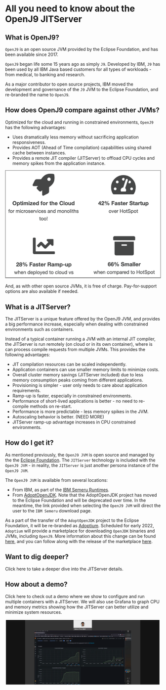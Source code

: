 # All you need to know about the OpenJ9 JITServer

## What is OpenJ9?

`OpenJ9` is an open source JVM provided by the Eclipse Foundation, and has been available since 2017.

`OpenJ9` began life some 15 years ago as simply `J9`. Developed by IBM, `J9` has been used by all IBM Java based customers for all types of workloads - from medical, to banking and research.

As a major contributor to open source projects, IBM moved the development and governance of the `J9` JVM to the Eclipse Foundation, and re-branded the name to `OpenJ9`.

## How does OpenJ9 compare against other JVMs?

Optimized for the cloud and running in constrained environments, `OpenJ9` has the following advantages:

* Uses dramatically less memory without sacrificing application responsiveness.
* Provides AOT (Ahead of Time compilation) capabilities using shared cache between instances.
* Provides a remote JIT compiler (JITServer) to offload CPU cycles and memory spikes from the application instance.

![openj9-vs-hotspot](doc/source/images/openj9-vs-hotspot.png)

And, as with other open source JVMs, it is free of charge. Pay-for-support options are also available if needed.

## What is a JITServer?

The JITServer is a unique feature offered by the OpenJ9 JVM, and provides a big performance increase, especially when dealing with constrained environments such as containers.

Instead of a typical container running a JVM with an internal JIT compiler, the JITServer is run remotely (on cloud or in its own container), where is can process compile requests from multiple JVMs. This provides the following advantages:

* JIT compilation resources can be scaled independently.
* Application containers can use smaller memory limits to minimize costs.
* Overall cluster memory savings (JITServer included) due to less memory consumption peaks coming from different applications.
* Provisioning is simpler - user only needs to care about application requirements.
* Ramp-up is faster, especially in constrained environments.
* Performance of short-lived applications is better - no need to re-compile methods on re-start.
* Performance is more predictable - less memory spikes in the JVM.
* Autoscaling behavior is better. (NEED MORE)
* JITServer ramp-up advantage increases in CPU constrained environments.

## How do I get it?

As mentioned previously, the `OpenJ9 JVM` is open source and managed by the the [Eclipse Foundation](https://www.eclipse.org/openj9/). The `JITServer` technology is included with the `OpenJ9 JVM` - in reality, the `JITServer` is just another persona instance of the `OpenJ9 JVM`.

The `OpenJ9 JVM` is available from several locations:

* From IBM, as part of the [IBM Semeru Runtimes](https://developer.ibm.com/languages/java/semeru-runtimes/downloads/).
* From [AdoptOpenJDK](https://adoptopenjdk.net/). Note that the AdoptOpenJDK project has moved to the Eclipse Foundation and will be deprecated over time. In the meantime, the link provided when selecting the `OpenJ9 JVM` will direct the user to the `IBM Semeru` download page.

As a part of the transfer of the `AdoptOpenJDK` project to the Eclipse Foundation, it will be re-branded as [Adoptium](https://adoptium.net/). Scheduled for early 2022, `Adoptium` will provide a marketplace for downloading `OpenJDK` binaries and JVMs, including `OpenJ9`. More information about this change can be found [here](https://adoptium.net/docs/faq/), and you can follow along with the release of the marketplace [here](https://github.com/adoptium/adoptium/issues/7).

## Want to dig deeper?

Click here to take a deeper dive into the JITServer details.

## How about a demo?

Click here to check out a demo where we show to configure and run multiple containers with a JITServer. We will also use Grafana to graph CPU and memory metrics showing how the JITServer can better utilize and minimize system resources.

![demo](doc/source/images/demo.png)

